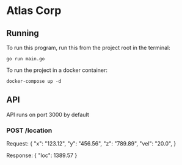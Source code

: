 # Atlas Corp

## Running
To run this program, run this from the project root in the terminal:
```console
go run main.go
```

To run the project in a docker container:
```console
docker-compose up -d
```

## API
API runs on port 3000 by default
### POST /location

Request:
{
    "x": "123.12",
    "y": "456.56",
    "z": "789.89",
    "vel": "20.0",
}

Response:
{
    "loc": 1389.57
}